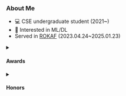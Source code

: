 ### About Me
- 💻 CSE undergraduate student (2021~)
- 🙂 Interested in ML/DL
- Served in [ROKAF](https://rokaf.airforce.mil.kr/sites/airforce/index.do) (2023.04.24~2025.01.23)
<details>
    <summary><h4>Awards</h4></summary>
    <ul>
      <li><strong>1st</strong> in 2023 Air Force Information Contest AI/Big Data Field Prize(Chief-of-staff) </li>
      <li><strong>2nd</strong> in 2023 <a href="https://maicon.kr/">MAICON</a>(Military AI Competition), as team 'RokafNet' (<a href="https://github.com/RokafNet/rokafnet">model repo</a>)</li>
      <li><strong>1st</strong> in 2024 Hackathon (With Seoul City) Prize(Seoul Metropolitan City Mayor) </li>
      <li>2025 UCPC final <strong>Quaified</strong> (<strong>20th</strong> / 60 teams), as team 'ICPCLauncher' (<a href="https://www.acmicpc.net/contest/spotboard/1531">Scoreboard</a>)</li>
      <li><strong>1st</strong> in 2025 SNU FastMRI Challenge, as team 'SNUNet'</li>  
    </ul>
</details>
<details>
    <summary><h4>Honors</h4></summary>
    <ul>
    <li> Kwanjeong Educational Foundation Scholarship <strong>$5,000 / semester</strong></li>
    <li> Seoul National University Semiconductor Specialization College Scholarship <strong>$10,000</strong></li>
    </ul>
</details>
